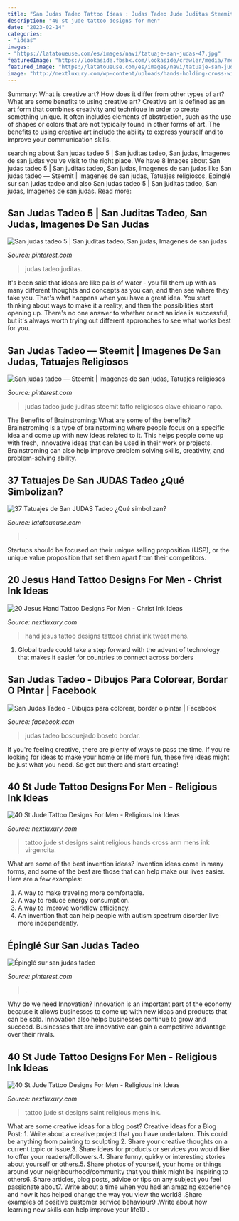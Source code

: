 ```yaml
---
title: "San Judas Tadeo Tattoo Ideas : Judas Tadeo Jude Juditas Steemit Tatto Religiosos Clave Chicano Rapo"
description: "40 st jude tattoo designs for men"
date: "2023-02-14"
categories:
- "ideas"
images:
- "https://latatoueuse.com/es/images/navi/tatuaje-san-judas-47.jpg"
featuredImage: "https://lookaside.fbsbx.com/lookaside/crawler/media/?media_id=131549465417378"
featured_image: "https://latatoueuse.com/es/images/navi/tatuaje-san-judas-47.jpg"
image: "http://nextluxury.com/wp-content/uploads/hands-holding-cross-with-st-jude-mens-arm-tattoo.jpg"
---
```



Summary: What is creative art? How does it differ from other types of art? What are some benefits to using creative art?
Creative art is defined as an art form that combines creativity and technique in order to create something unique. It often includes elements of abstraction, such as the use of shapes or colors that are not typically found in other forms of art. The benefits to using creative art include the ability to express yourself and to improve your communication skills.

	

		
searching about San judas tadeo 5 | San juditas tadeo, San judas, Imagenes de san judas you've visit to the right place. We have 8 Images about San judas tadeo 5 | San juditas tadeo, San judas, Imagenes de san judas like San judas tadeo — Steemit | Imagenes de san judas, Tatuajes religiosos, Épinglé sur san judas tadeo and also San judas tadeo 5 | San juditas tadeo, San judas, Imagenes de san judas. Read more:
		
    
## San Judas Tadeo 5 | San Juditas Tadeo, San Judas, Imagenes De San Judas

<img loading=lazy src="https://i.pinimg.com/736x/b5/68/e7/b568e7462093542f5fd2d4a24e8095ea.jpg" onerror="this.onerror=null;this.src='https://tse4.mm.bing.net/th?id=OIP.5SQM6Yi0toLZjMVyMUdqGgHaNJ&amp;pid=15.1';" alt="San judas tadeo 5 | San juditas tadeo, San judas, Imagenes de san judas">

_Source: pinterest.com_

>judas tadeo juditas. 

	

It's been said that ideas are like pails of water - you fill them up with as many different thoughts and concepts as you can, and then see where they take you. That's what happens when you have a great idea. You start thinking about ways to make it a reality, and then the possibilities start opening up. There's no one answer to whether or not an idea is successful, but it's always worth trying out different approaches to see what works best for you.

    
## San Judas Tadeo — Steemit | Imagenes De San Judas, Tatuajes Religiosos

<img loading=lazy src="https://i.pinimg.com/736x/23/84/59/238459e5f8a881a439711b4e57fba17f.jpg" onerror="this.onerror=null;this.src='https://tse1.mm.bing.net/th?id=OIP.T7Y8SqL3Pr_VwjTZ-RYoqAHaIW&amp;pid=15.1';" alt="San judas tadeo — Steemit | Imagenes de san judas, Tatuajes religiosos">

_Source: pinterest.com_

>judas tadeo jude juditas steemit tatto religiosos clave chicano rapo. 

	

The Benefits of Brainstroming: What are some of the benefits?
Brainstroming is a type of brainstorming where people focus on a specific idea and come up with new ideas related to it. This helps people come up with fresh, innovative ideas that can be used in their work or projects. Brainstroming can also help improve problem solving skills, creativity, and problem-solving ability.

    
## 37 Tatuajes De San JUDAS Tadeo ¿Qué Simbolizan?

<img loading=lazy src="https://latatoueuse.com/es/images/navi/tatuaje-san-judas-47.jpg" onerror="this.onerror=null;this.src='https://tse4.mm.bing.net/th?id=OIP.34GInId_yHL0WVg2x6p14QHaHw&amp;pid=15.1';" alt="37 Tatuajes de San JUDAS Tadeo ¿Qué simbolizan?">

_Source: latatoueuse.com_

>. 

	

Startups should be focused on their unique selling proposition (USP), or the unique value proposition that set them apart from their competitors.

    
## 20 Jesus Hand Tattoo Designs For Men - Christ Ink Ideas

<img loading=lazy src="http://nextluxury.com/wp-content/uploads/masculine-guys-jesus-hand-tattoos.jpg" onerror="this.onerror=null;this.src='https://tse2.mm.bing.net/th?id=OIP.jy-X14O1UdEMyvqFSerzTAHaHa&amp;pid=15.1';" alt="20 Jesus Hand Tattoo Designs For Men - Christ Ink Ideas">

_Source: nextluxury.com_

>hand jesus tattoo designs tattoos christ ink tweet mens. 

	

1. Global trade could take a step forward with the advent of technology that makes it easier for countries to connect across borders 

    
## San Judas Tadeo - Dibujos Para Colorear, Bordar O Pintar | Facebook

<img loading=lazy src="https://lookaside.fbsbx.com/lookaside/crawler/media/?media_id=131549465417378" onerror="this.onerror=null;this.src='https://tse4.mm.bing.net/th?id=OIP.GePYTkQdCz8-TH8K0wrLGgHaMu&amp;pid=15.1';" alt="San Judas Tadeo - Dibujos para colorear, bordar o pintar | Facebook">

_Source: facebook.com_

>judas tadeo bosquejado boseto bordar. 

	

If you're feeling creative, there are plenty of ways to pass the time. If you're looking for ideas to make your home or life more fun, these five ideas might be just what you need. So get out there and start creating!

    
## 40 St Jude Tattoo Designs For Men - Religious Ink Ideas

<img loading=lazy src="http://nextluxury.com/wp-content/uploads/hands-holding-cross-with-st-jude-mens-arm-tattoo.jpg" onerror="this.onerror=null;this.src='https://tse2.mm.bing.net/th?id=OIP.xwYTwNjczqfAhwWrDi77JgHaIy&amp;pid=15.1';" alt="40 St Jude Tattoo Designs For Men - Religious Ink Ideas">

_Source: nextluxury.com_

>tattoo jude st designs saint religious hands cross arm mens ink virgencita. 

	

What are some of the best invention ideas?
Invention ideas come in many forms, and some of the best are those that can help make our lives easier. Here are a few examples: 
1. A way to make traveling more comfortable. 
2. A way to reduce energy consumption. 
3. A way to improve workflow efficiency. 
4. An invention that can help people with autism spectrum disorder live more independently.

    
## Épinglé Sur San Judas Tadeo

<img loading=lazy src="https://i.pinimg.com/originals/a9/87/90/a98790262c22ef84e327a8faa30a8996.jpg" onerror="this.onerror=null;this.src='https://tse2.mm.bing.net/th?id=OIP.HwSZIFgMLSqndAGxLEbiAgHaHa&amp;pid=15.1';" alt="Épinglé sur san judas tadeo">

_Source: pinterest.com_

>. 

	

Why do we need Innovation?
Innovation is an important part of the economy because it allows businesses to come up with new ideas and products that can be sold. Innovation also helps businesses continue to grow and succeed. Businesses that are innovative can gain a competitive advantage over their rivals.

    
## 40 St Jude Tattoo Designs For Men - Religious Ink Ideas

<img loading=lazy src="http://nextluxury.com/wp-content/uploads/mens-full-rib-cage-side-st-jude-tattoo-designs.jpg" onerror="this.onerror=null;this.src='https://tse1.mm.bing.net/th?id=OIP.hxplVgm-0CdyJDLJWzZEYAHaHa&amp;pid=15.1';" alt="40 St Jude Tattoo Designs For Men - Religious Ink Ideas">

_Source: nextluxury.com_

>tattoo jude st designs saint religious mens ink. 

	

What are some creative ideas for a blog post?
Creative Ideas for a Blog Post: 1. Write about a creative project that you have undertaken. This could be anything from painting to sculpting.2. Share your creative thoughts on a current topic or issue.3. Share ideas for products or services you would like to offer your readers/followers.4. Share funny, quirky or interesting stories about yourself or others.5. Share photos of yourself, your home or things around your neighbourhood/community that you think might be inspiring to others6. Share articles, blog posts, advice or tips on any subject you feel passionate about7. Write about a time when you had an amazing experience and how it has helped change the way you view the world8 .Share examples of positive customer service behaviour9 .Write about how learning new skills can help improve your life10 .

